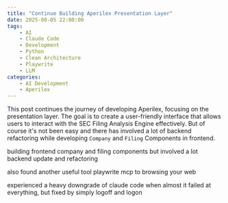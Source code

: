 ```yaml
---
title: "Continue Building Aperilex Presentation Layer"
date: 2025-08-05 22:00:00
tags:
    - AI
    - Claude Code
    - Development
    - Python
    - Clean Architecture
    - Playwrite
    - LLM
categories:
    - AI Development
    - Aperilex
---
```


This post continues the journey of developing Aperilex, focusing on the presentation layer. The goal is to create a user-friendly interface that allows users to interact with the SEC Filing Analysis Engine effectively. But of course it's not been easy and there has involved a lot of backend refactoring while developing `Company` and `Filing` Components in frontend.

<!-- more -->

building frontend company and filing components
but involved a lot backend update and refactoring

also found another useful tool playwrite mcp to browsing your web

experienced a heavy downgrade of claude code when almost it failed at everything, but fixed by simply logoff and logon

